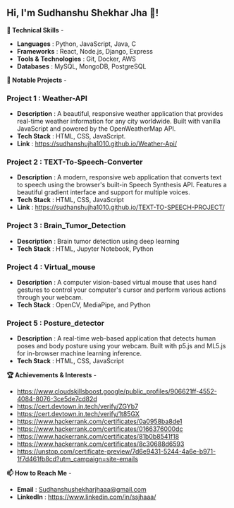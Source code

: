 ## Hi, I'm Sudhanshu Shekhar Jha 👋!

**🚀 Technical Skills** - 
- **Languages** : Python, JavaScript, Java, C
- **Frameworks** : React, Node.js, Django, Express
- **Tools & Technologies** : Git, Docker, AWS
- **Databases** : MySQL, MongoDB, PostgreSQL

**💼 Notable Projects** - 

### Project 1 : Weather-API
- **Description** : A beautiful, responsive weather application that provides real-time weather information for any city worldwide. Built with vanilla JavaScript and powered by the OpenWeatherMap API.
- **Tech Stack** : HTML, CSS, JavaScript.
- **Link** : https://sudhanshujha1010.github.io/Weather-Api/

### Project 2 : TEXT-To-Speech-Converter
- **Description** : A modern, responsive web application that converts text to speech using the browser's built-in Speech Synthesis API. Features a beautiful gradient interface and support for multiple voices.
- **Tech Stack** : HTML, CSS, JavaScript
- **Link** : https://sudhanshujha1010.github.io/TEXT-TO-SPEECH-PROJECT/

### Project 3 : Brain_Tumor_Detection
- **Description** : Brain tumor detection using deep learning
- **Tech Stack** : HTML, Jupyter Notebook, Python

### Project 4 : Virtual_mouse
- **Description** : A computer vision-based virtual mouse that uses hand gestures to control your computer's cursor and perform various actions through your webcam.
- **Tech Stack** : OpenCV, MediaPipe, and Python

### Project 5 : Posture_detector
- **Description** : A real-time web-based application that detects human poses and body posture using your webcam. Built with p5.js and ML5.js for in-browser machine learning inference.
- **Tech Stack** : HTML, CSS, JavaScript

**🏆 Achievements & Interests** - 
- https://www.cloudskillsboost.google/public_profiles/906621ff-4552-4084-8076-3ce5de7cd82d
- https://cert.devtown.in.tech/verify/ZGYb7
- https://cert.devtown.in.tech/verify/1t85GX
- https://www.hackerrank.com/certificates/0a0958ba8de1
- https://www.hackerrank.com/certificates/0166376000dc
- https://www.hackerrank.com/certificates/81b0b8541f18
- https://www.hackerrank.com/certificates/8c30688d6593
- https://unstop.com/certificate-preview/7d6e9431-5244-4a6e-b971-1f7d461fb8cd?utm_campaign=site-emails

**📫 How to Reach Me** - 
- **Email** : Sudhanshushekharjhaaa@gmail.com
- **LinkedIn** : https://www.linkedin.com/in/ssjhaaa/







  



